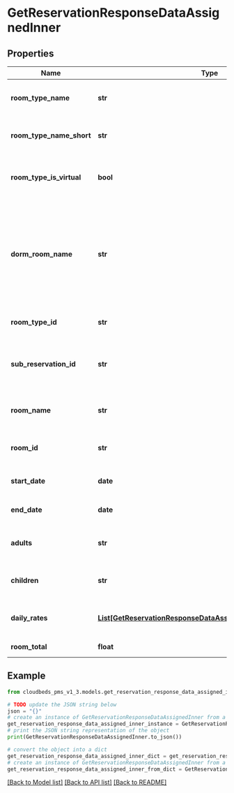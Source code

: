 # GetReservationResponseDataAssignedInner


## Properties

Name | Type | Description | Notes
------------ | ------------- | ------------- | -------------
**room_type_name** | **str** | Name of the assigned room type | [optional] 
**room_type_name_short** | **str** | Short name of the assigned room type | [optional] 
**room_type_is_virtual** | **bool** | If room is virtual (true) or physical (false) | [optional] 
**dorm_room_name** | **str** | Name of the dorm room. Used for the shared dorm beds that are organized into rooms within the same room type | [optional] 
**room_type_id** | **str** | ID of the assigned room type | [optional] 
**sub_reservation_id** | **str** | Sub Reservation ID of the specific assigned room | [optional] 
**room_name** | **str** | Name of the specific assigned room | [optional] 
**room_id** | **str** | ID of the specific assigned room | [optional] 
**start_date** | **date** | Check-In date of the room | [optional] 
**end_date** | **date** | Check-Out date of the room | [optional] 
**adults** | **str** | Number of adult staying in the room | [optional] 
**children** | **str** | Number of children staying in the room | [optional] 
**daily_rates** | [**List[GetReservationResponseDataAssignedInnerDailyRatesInner]**](GetReservationResponseDataAssignedInnerDailyRatesInner.md) | Array with rates detailed by day | [optional] 
**room_total** | **float** | Room total rate | [optional] 

## Example

```python
from cloudbeds_pms_v1_3.models.get_reservation_response_data_assigned_inner import GetReservationResponseDataAssignedInner

# TODO update the JSON string below
json = "{}"
# create an instance of GetReservationResponseDataAssignedInner from a JSON string
get_reservation_response_data_assigned_inner_instance = GetReservationResponseDataAssignedInner.from_json(json)
# print the JSON string representation of the object
print(GetReservationResponseDataAssignedInner.to_json())

# convert the object into a dict
get_reservation_response_data_assigned_inner_dict = get_reservation_response_data_assigned_inner_instance.to_dict()
# create an instance of GetReservationResponseDataAssignedInner from a dict
get_reservation_response_data_assigned_inner_from_dict = GetReservationResponseDataAssignedInner.from_dict(get_reservation_response_data_assigned_inner_dict)
```
[[Back to Model list]](../README.md#documentation-for-models) [[Back to API list]](../README.md#documentation-for-api-endpoints) [[Back to README]](../README.md)


